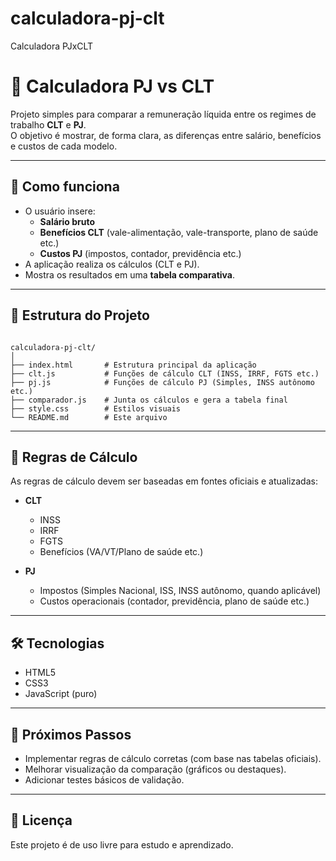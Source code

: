 # calculadora-pj-clt
Calculadora PJxCLT
# 🧮 Calculadora PJ vs CLT

Projeto simples para comparar a remuneração líquida entre os regimes de trabalho **CLT** e **PJ**.  
O objetivo é mostrar, de forma clara, as diferenças entre salário, benefícios e custos de cada modelo.

---

## 🚀 Como funciona
- O usuário insere:
  - **Salário bruto**
  - **Benefícios CLT** (vale-alimentação, vale-transporte, plano de saúde etc.)
  - **Custos PJ** (impostos, contador, previdência etc.)
- A aplicação realiza os cálculos (CLT e PJ).
- Mostra os resultados em uma **tabela comparativa**.

---

## 📂 Estrutura do Projeto

```

calculadora-pj-clt/
│
├── index.html       # Estrutura principal da aplicação
├── clt.js           # Funções de cálculo CLT (INSS, IRRF, FGTS etc.)
├── pj.js            # Funções de cálculo PJ (Simples, INSS autônomo etc.)
├── comparador.js    # Junta os cálculos e gera a tabela final
├── style.css        # Estilos visuais
└── README.md        # Este arquivo

```

---

## 📌 Regras de Cálculo
As regras de cálculo devem ser baseadas em fontes oficiais e atualizadas:

- **CLT**
  - INSS
  - IRRF
  - FGTS
  - Benefícios (VA/VT/Plano de saúde etc.)

- **PJ**
  - Impostos (Simples Nacional, ISS, INSS autônomo, quando aplicável)
  - Custos operacionais (contador, previdência, plano de saúde etc.)

---

## 🛠 Tecnologias
- HTML5
- CSS3
- JavaScript (puro)

---

## 📖 Próximos Passos
- Implementar regras de cálculo corretas (com base nas tabelas oficiais).
- Melhorar visualização da comparação (gráficos ou destaques).
- Adicionar testes básicos de validação.

---

## 📄 Licença
Este projeto é de uso livre para estudo e aprendizado.
